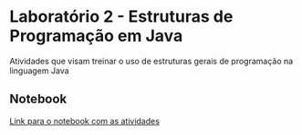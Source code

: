 # Laboratório 2 - Estruturas de Programação em Java

Atividades que visam treinar o uso de estruturas gerais de programação na linguagem Java

## Notebook
[Link para o notebook com as atividades](https://github.com/igorp-lopes/MC322-S1-2021/blob/main/lab02/notebook/lab02-java-estruturas-ra174929.ipynb)

